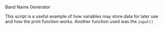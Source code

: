Band Name Generator

This script is a useful example of how variables may store data for later use and how the print function works.
Another function used was the `input()`
